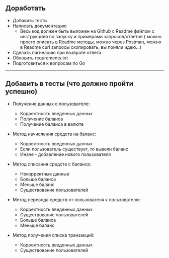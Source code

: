 ## Доработать

* Добавить тесты 
* Написать документацию
    * Весь код должен быть выложен на Github с Readme файлом с инструкцией по запуску и примерами запросов/ответов (
      можно просто описать в Readme методы, можно через Postman, можно в Readme curl запросы скопировать, вы поняли
      идею...)
* Сделать пагинацию при возврате ответа
* Обновить requrements.txt
* Подготовиться к вопросам по Go

---

## Добавить в тесты (что должно пройти успешно)

* Получение данных о пользователе:
  * Корректность введенных данных
  * Получение баланса 
  * Получение баланса в валюте


* Метод начисления средств на баланс:
  * Корректность введенных данных 
  * Если пользователь существует, то вывели баланс 
  * Иначе - добавление нового пользователя 


* Метод списания средств с баланса:
  * Некорректные данные
  * Больше баланса
  * Меньше баланс
  * Существование пользователей


* Метод перевода средств от пользователя к пользователю:
  * Корректность введенных данных 
  * Существование пользователей
  * Больше баланса
  * Меньше баланс


* Метод получения списка транзакций:
  * Корректность введенных данных 
  * Существование пользователей